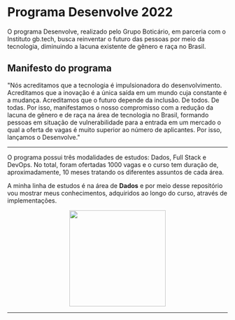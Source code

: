 # Programa Desenvolve 2022

O programa Desenvolve, realizado pelo Grupo Boticário, em parceria com o Instituto gb.tech, busca reinventar o futuro das pessoas por meio da tecnologia, diminuindo a lacuna existente de gênero e raça no Brasil.

## Manifesto do programa

"Nós acreditamos que a tecnologia é impulsionadora do desenvolvimento. Acreditamos que a inovação é a única saída em um mundo cuja constante é a mudança. Acreditamos que o futuro depende da inclusão. De todos. De todas. Por isso, manifestamos o nosso compromisso com a redução da lacuna de gênero e de raça na área de tecnologia no Brasil, formando pessoas em situação de vulnerabilidade para a entrada em um mercado o qual a oferta de vagas é muito superior ao número de aplicantes. Por isso, lançamos o Desenvolve."

---

O programa possui três modalidades de estudos: Dados, Full Stack e DevOps. No total, foram ofertadas 1000 vagas e o curso tem duração de, aproximadamente, 10 meses tratando os diferentes assuntos de cada área.

A minha linha de estudos é na área de **Dados** e por meio desse repositório vou mostrar meus conhecimentos, adquiridos ao longo do curso, através de implementações.

<div align="center">
  <img src="https://user-images.githubusercontent.com/94764799/152929892-b6adc145-74c5-4223-bd6d-a7a48994f754.png" width=220px/>
</div>

---
